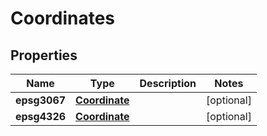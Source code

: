 
# Coordinates

## Properties
Name | Type | Description | Notes
------------ | ------------- | ------------- | -------------
**epsg3067** | [**Coordinate**](Coordinate.md) |  |  [optional]
**epsg4326** | [**Coordinate**](Coordinate.md) |  |  [optional]



